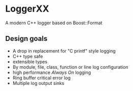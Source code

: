 
LoggerXX
==========

A modern C++ logger based on Boost::Format

## Design goals

* A drop in replacement for "C printf" style logging
* C++ type safe
* extensible types
* By module, file, class, function or line log configuration
* high performance *Always On* logging
* Ring buffer critical error log
* Multiple log output sinks



